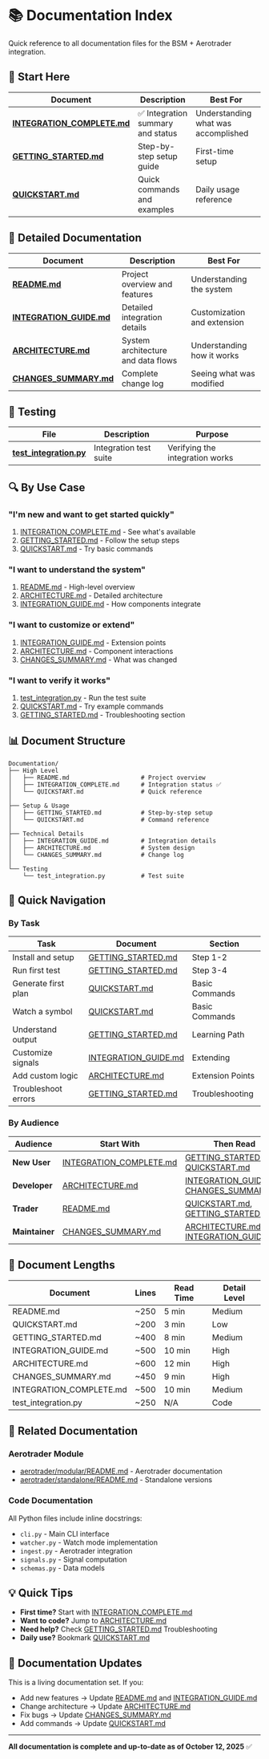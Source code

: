 # 📚 Documentation Index

Quick reference to all documentation files for the BSM + Aerotrader integration.

## 🎯 Start Here

| Document | Description | Best For |
|----------|-------------|----------|
| **[INTEGRATION_COMPLETE.md](INTEGRATION_COMPLETE.md)** | ✅ Integration summary and status | Understanding what was accomplished |
| **[GETTING_STARTED.md](GETTING_STARTED.md)** | Step-by-step setup guide | First-time setup |
| **[QUICKSTART.md](QUICKSTART.md)** | Quick commands and examples | Daily usage reference |

## 📖 Detailed Documentation

| Document | Description | Best For |
|----------|-------------|----------|
| **[README.md](README.md)** | Project overview and features | Understanding the system |
| **[INTEGRATION_GUIDE.md](INTEGRATION_GUIDE.md)** | Detailed integration details | Customization and extension |
| **[ARCHITECTURE.md](ARCHITECTURE.md)** | System architecture and data flows | Understanding how it works |
| **[CHANGES_SUMMARY.md](CHANGES_SUMMARY.md)** | Complete change log | Seeing what was modified |

## 🧪 Testing

| File | Description | Purpose |
|------|-------------|---------|
| **[test_integration.py](test_integration.py)** | Integration test suite | Verifying the integration works |

## 🔍 By Use Case

### "I'm new and want to get started quickly"
1. [INTEGRATION_COMPLETE.md](INTEGRATION_COMPLETE.md) - See what's available
2. [GETTING_STARTED.md](GETTING_STARTED.md) - Follow the setup steps
3. [QUICKSTART.md](QUICKSTART.md) - Try basic commands

### "I want to understand the system"
1. [README.md](README.md) - High-level overview
2. [ARCHITECTURE.md](ARCHITECTURE.md) - Detailed architecture
3. [INTEGRATION_GUIDE.md](INTEGRATION_GUIDE.md) - How components integrate

### "I want to customize or extend"
1. [INTEGRATION_GUIDE.md](INTEGRATION_GUIDE.md) - Extension points
2. [ARCHITECTURE.md](ARCHITECTURE.md) - Component interactions
3. [CHANGES_SUMMARY.md](CHANGES_SUMMARY.md) - What was changed

### "I want to verify it works"
1. [test_integration.py](test_integration.py) - Run the test suite
2. [QUICKSTART.md](QUICKSTART.md) - Try example commands
3. [GETTING_STARTED.md](GETTING_STARTED.md) - Troubleshooting section

## 📊 Document Structure

```
Documentation/
├── High Level
│   ├── README.md                    # Project overview
│   ├── INTEGRATION_COMPLETE.md      # Integration status ✅
│   └── QUICKSTART.md                # Quick reference
│
├── Setup & Usage
│   ├── GETTING_STARTED.md           # Step-by-step setup
│   └── QUICKSTART.md                # Command reference
│
├── Technical Details
│   ├── INTEGRATION_GUIDE.md         # Integration details
│   ├── ARCHITECTURE.md              # System design
│   └── CHANGES_SUMMARY.md           # Change log
│
└── Testing
    └── test_integration.py          # Test suite
```

## 🚀 Quick Navigation

### By Task

| Task | Document | Section |
|------|----------|---------|
| Install and setup | [GETTING_STARTED.md](GETTING_STARTED.md) | Step 1-2 |
| Run first test | [GETTING_STARTED.md](GETTING_STARTED.md) | Step 3-4 |
| Generate first plan | [QUICKSTART.md](QUICKSTART.md) | Basic Commands |
| Watch a symbol | [QUICKSTART.md](QUICKSTART.md) | Basic Commands |
| Understand output | [GETTING_STARTED.md](GETTING_STARTED.md) | Learning Path |
| Customize signals | [INTEGRATION_GUIDE.md](INTEGRATION_GUIDE.md) | Extending |
| Add custom logic | [ARCHITECTURE.md](ARCHITECTURE.md) | Extension Points |
| Troubleshoot errors | [GETTING_STARTED.md](GETTING_STARTED.md) | Troubleshooting |

### By Audience

| Audience | Start With | Then Read |
|----------|-----------|-----------|
| **New User** | [INTEGRATION_COMPLETE.md](INTEGRATION_COMPLETE.md) | [GETTING_STARTED.md](GETTING_STARTED.md), [QUICKSTART.md](QUICKSTART.md) |
| **Developer** | [ARCHITECTURE.md](ARCHITECTURE.md) | [INTEGRATION_GUIDE.md](INTEGRATION_GUIDE.md), [CHANGES_SUMMARY.md](CHANGES_SUMMARY.md) |
| **Trader** | [README.md](README.md) | [QUICKSTART.md](QUICKSTART.md), [GETTING_STARTED.md](GETTING_STARTED.md) |
| **Maintainer** | [CHANGES_SUMMARY.md](CHANGES_SUMMARY.md) | [ARCHITECTURE.md](ARCHITECTURE.md), [INTEGRATION_GUIDE.md](INTEGRATION_GUIDE.md) |

## 📝 Document Lengths

| Document | Lines | Read Time | Detail Level |
|----------|-------|-----------|--------------|
| README.md | ~250 | 5 min | Medium |
| QUICKSTART.md | ~200 | 3 min | Low |
| GETTING_STARTED.md | ~400 | 8 min | Medium |
| INTEGRATION_GUIDE.md | ~500 | 10 min | High |
| ARCHITECTURE.md | ~600 | 12 min | High |
| CHANGES_SUMMARY.md | ~450 | 9 min | High |
| INTEGRATION_COMPLETE.md | ~500 | 10 min | Medium |
| test_integration.py | ~250 | N/A | Code |

## 🔗 Related Documentation

### Aerotrader Module
- [aerotrader/modular/README.md](aerotrader/modular/README.md) - Aerotrader documentation
- [aerotrader/standalone/README.md](aerotrader/standalone/README.md) - Standalone versions

### Code Documentation
All Python files include inline docstrings:
- `cli.py` - Main CLI interface
- `watcher.py` - Watch mode implementation
- `ingest.py` - Aerotrader integration
- `signals.py` - Signal computation
- `schemas.py` - Data models

## 💡 Quick Tips

- **First time?** Start with [INTEGRATION_COMPLETE.md](INTEGRATION_COMPLETE.md)
- **Want to code?** Jump to [ARCHITECTURE.md](ARCHITECTURE.md)
- **Need help?** Check [GETTING_STARTED.md](GETTING_STARTED.md) Troubleshooting
- **Daily use?** Bookmark [QUICKSTART.md](QUICKSTART.md)

## 🔄 Documentation Updates

This is a living documentation set. If you:
- Add new features → Update [README.md](README.md) and [INTEGRATION_GUIDE.md](INTEGRATION_GUIDE.md)
- Change architecture → Update [ARCHITECTURE.md](ARCHITECTURE.md)
- Fix bugs → Update [CHANGES_SUMMARY.md](CHANGES_SUMMARY.md)
- Add commands → Update [QUICKSTART.md](QUICKSTART.md)

---

**All documentation is complete and up-to-date as of October 12, 2025** ✅

